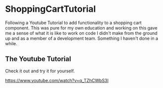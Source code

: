 # ShoppingCartTutorial
Following a Youtube Tutorial to add functionality to a shopping cart component.
This was pure for my own education and working on this gave me a sense of what it is like to work on code I didn't make from the ground up and as a member of a development team. Something I haven't done in a while.

## The Youtube Tutorial

Check it out and try it for yourself.

https://www.youtube.com/watch?v=q_TZhCWbS3I
